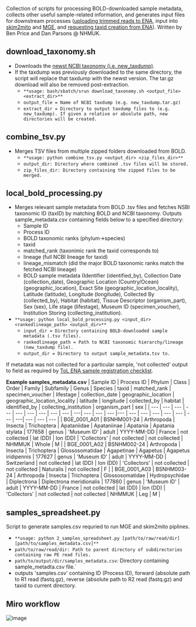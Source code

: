 Collection of scripts for processing BOLD-downloaded sample metadata, collects other useful sample-related information, and generates input files for downstream processes ([uploading trimmed reads to ENA](https://github.com/bge-barcoding/ena-read-upload), input into [skim2mito](https://github.com/o-william-white/skim2mito) and [MGE](https://github.com/bge-barcoding/MitoGeneExtractor-BGE), and [requesting taxid creation from ENA](https://github.com/bge-barcoding/ena-taxid-creation)). Written by Ben Price and Dan Parsons @ NHMUK.


## download_taxonomy.sh ##
- Downloads the [newst NCBI taxonomy (i.e. new_taxdump)](https://ftp.ncbi.nlm.nih.gov/pub/taxonomy/new_taxdump/).
- If the taxdump was previously downloaded to the same directory, the script will replace that taxdump with the newst version. The tar.gz download will also be removed post-extraction.
  - `**usage: bash/sbatch/srun download_taxonomy.sh <output_file> <extract_dir>**`
  - `output_file = Name of NCBI taxdump (e.g. new_taxdump.tar.gz)`
  - `extract_dir = Directory to output taxdump files to (e.g. new_taxdump). If given a relative or absolute path, new directories will be created.`
 
## combine_tsv.py ##
- Merges TSV files from multiple zipped folders downloaded from BOLD.
  - `**usage: python combine_tsv.py <output_dir> <zip_files_dir>**`
  - `output_dir: Directory where combined .tsv files will be stored.`
  - `zip_files_dir: Directory containing the zipped files to be merged.`

## local_bold_processing.py ##
- Merges relevant sample metadata from BOLD .tsv files and fetches NSBI taxonomic ID (taxID) by matching BOLD and NCBI taxonomy. Outputs sample_metadata.csv containing fields below to a specified directory:
  - Sample ID
  - Process ID
  - BOLD taxonomic ranks (phylum->species)
  - taxid
  - matched_rank (taxonimic rank the taxid corresponds to)
  - lineage (full NCBI lineage for taxid)
  - lineage_mismatch (did the major BOLD taxonomic ranks match the fetched NCBI lineage)
  - BOLD sample metadata (Identifier (identified_by), Collection Date (collection_date), Geographic Location (Country/Ocean) (geographic_location), Exact Site (geographic_location_locality), Latitude (latitude), Longitude (longitude), Collected By (collected_by), Habitat (habitat), Tissue Descriptor (organism_part), Sex (sex), Life stage (lifestage), Museum ID (specimen_voucher), Institution Storing (collecting_institution).
- `**usage: python local_bold_processing.py <input_dir> <rankedlineage_path> <output_dir>**`
  - `input_dir = Directory containing BOLD-downloaded sample metadata (.tsv files).`
  - `rankedlineage_path = Path to NCBI taxonomic hierarchy/lineage (new_taxdump file).`
  - `output_dir = Directory to output sample_metadata.tsv to.`
 
If metadata was not collected for a particular sample, 'not collected' output to field as required by [ToL ENA sample registration checklist](https://www.ebi.ac.uk/ena/browser/view/ERC000053).

**Example samples_metadata.csv**
| Sample ID | Process ID  | Phylum | Class | Order | Family | Subfamily | Genus | Species  | taxid | matched_rank | specimen_voucher | lifestage | collection_date | geographic_location | geographic_location_locality | latitude | longitude | collected_by | habitat | identified_by | collecting_institution | organism_part | sex |
| --- | --- | --- | --- | --- | --- | --- | --- | --- | ---| --- | --- | --- |--- | --- | --- | --- | --- | --- | --- | ---| --- | --- | --- |
| BGE_0001_A01  | BSNHM001-24 | Arthropoda | Insecta | Trichoptera | Apataniidae | Apataniinae | Apatania | Apatania stylata | 177658 | genus | 'Museum ID' | adult | YYYY-MM-DD | France | not collected | lat (DD) | lon (DD) | 'Collectors' | not collected | not collected | NHMMUK | Whole | M |
| BGE_0001_A02 | BSNHM002-24 | Arthropoda | Insecta | Trichoptera | Glossosomatidae | Agapetinae | Agapetus | Agapetus iridipennis | 177627 | genus | 'Museum ID' | adult | YYYY-MM-DD | Switzerland | not collected | lat (DD) | lon (DD) | 'Collectors' | not collected | not collected | Naturalis | not collected | F |
| BGE_0001_A03 | BSNHM003-24 | Arthropoda | Insecta | Trichoptera | Glossosomatidae | Hydropsychidae | Diplectrona | Diplectrona meridionalis | 177860 | genus | 'Museum ID' | adult | YYYY-MM-DD |  France | not collected | lat (DD) | lon (DD) | 'Collectors' | not collected | not collected | NHMMUK | Leg | M |
 
## samples_spreadsheet.py ##
Script to generate samples.csv requried to run MGE and skim2mito piplines.
- `**usage: python 2_samples_spreadsheet.py [path/to/raw/read/dir] [path/to/samples_metadata.csv]**`
- `path/to/raw/read/dir: Path to parent directory of subdirectories containing raw PE read files.`
- `path/to/output/dir/samples_metadata.csv`: Directory containing sample_metadta.csv file.`
- outputs 'samples.csv' containing ID (Process ID), forward (absolute path to R1 read (fastq.gz), reverse (absolute path to R2 read (fastq.gz) and taxid to current directory.

## Miro workflow ##
![image](https://github.com/user-attachments/assets/daf3e929-c31a-4726-a60f-7ecdccae16e8)



